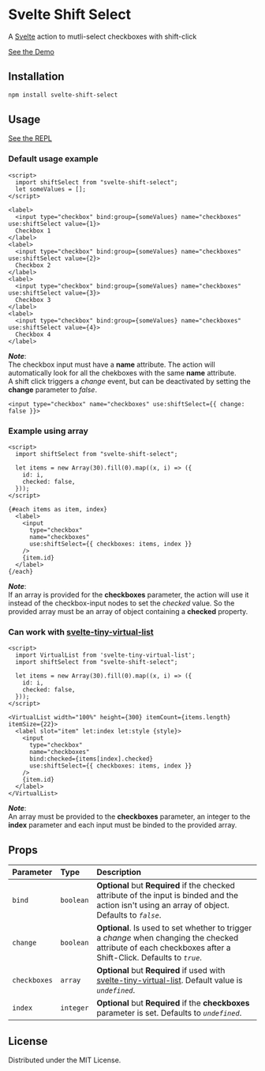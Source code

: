 # Svelte Shift Select

A <a href="https://svelte.dev">Svelte</a> action to mutli-select checkboxes with shift-click

[See the Demo](https://anotherempty.github.io/svelte-shift-select/)

## Installation

```sh
npm install svelte-shift-select
```

## Usage

[See the REPL](https://svelte.dev/repl/8f46cda0bc6c4f3583f29eba9fdf0f3a?version=3.48.0)

### Default usage example

```svelte
<script>
  import shiftSelect from "svelte-shift-select";
  let someValues = [];
</script>

<label>
  <input type="checkbox" bind:group={someValues} name="checkboxes" use:shiftSelect value={1}>
  Checkbox 1
</label>
<label>
  <input type="checkbox" bind:group={someValues} name="checkboxes" use:shiftSelect value={2}>
  Checkbox 2
</label>
<label>
  <input type="checkbox" bind:group={someValues} name="checkboxes" use:shiftSelect value={3}>
  Checkbox 3
</label>
<label>
  <input type="checkbox" bind:group={someValues} name="checkboxes" use:shiftSelect value={4}>
  Checkbox 4
</label>
```
***Note***: <br>
The checkbox input must have a **name** attribute. The action will automatically look for all the chekboxes with the same **name** attribute. <br>
A shift click triggers a _change_ event, but can be deactivated by setting the **change** parameter to *false*.
```svelte
<input type="checkbox" name="checkboxes" use:shiftSelect={{ change: false }}>
```

### Example using array

```svelte
<script>
  import shiftSelect from "svelte-shift-select";

  let items = new Array(30).fill(0).map((x, i) => ({
    id: i,
    checked: false,
  }));
</script>

{#each items as item, index}
  <label>
    <input
      type="checkbox"
      name="checkboxes"
      use:shiftSelect={{ checkboxes: items, index }}
    />
    {item.id}
  </label>
{/each}
```
***Note***: <br>
If an array is provided for the **checkboxes** parameter, the action will use it instead of the checkbox-input nodes to set the *checked* value. So the provided array must be an array of object containing a **checked** property.

### Can work with [svelte-tiny-virtual-list](https://github.com/Skayo/svelte-tiny-virtual-list)
```svelte
<script>
  import VirtualList from 'svelte-tiny-virtual-list';
  import shiftSelect from "svelte-shift-select";

  let items = new Array(30).fill(0).map((x, i) => ({
    id: i,
    checked: false,
  }));
</script>

<VirtualList width="100%" height={300} itemCount={items.length} itemSize={22}>
  <label slot="item" let:index let:style {style}>
    <input
      type="checkbox"
      name="checkboxes"
      bind:checked={items[index].checked}
      use:shiftSelect={{ checkboxes: items, index }}
    />
    {item.id}
  </label>
</VirtualList>
```
***Note***: <br>
An array must be provided to the **checkboxes** parameter, an integer to the **index** parameter and each input must be binded to the provided array.

## Props

| Parameter | Type     | Description                |
| :-------- | :------- | :------------------------- |
| `bind` | `boolean` | **Optional** but **Required** if the checked attribute of the input is binded and the action isn't using an array of object. Defaults to *`false`*. |
| `change` | `boolean` | **Optional**. Is used to set whether to trigger a *change* when changing the checked attribute of each checkboxes after a Shift-Click. Defaults to *`true`*. |
| `checkboxes` | `array` | **Optional** but **Required** if used with [svelte-tiny-virtual-list](https://github.com/Skayo/svelte-tiny-virtual-list). Default value is *`undefined`*. |
| `index` | `integer` | **Optional** but **Required** if the **checkboxes** parameter is set. Defaults to *`undefined`*. |

## License

Distributed under the MIT License. 